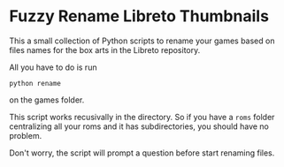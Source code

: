 # Fuzzy Rename Libreto Thumbnails
This a small collection of Python scripts to rename your games based on files names for the box arts in the Libreto repository.


All you have to do is run

```
python rename
```

on the games folder.

This script works recusivally in the directory.
So if you have a `roms` folder centralizing all your roms and it has subdirectories, you should have no problem.

Don't worry, the script will prompt a question before start renaming files.
